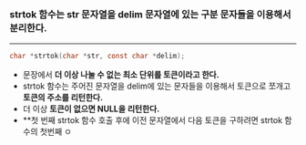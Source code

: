 ### strtok 함수는 str 문자열을 delim 문자열에 있는 구분 문자들을 이용해서 분리한다. ###
____

```c
char *strtok(char *str, const char *delim);
```
- 문장에서 **더 이상 나눌 수 없는 최소 단위를 토큰이라고 한다.**
- strtok 함수는 주어진 문자열을 delim에 있는 문자들을 이용해서 토큰으로 쪼개고 **토큰의 주소를 리턴한다.**
- 더 이상 **토큰이 없으면 NULL을 리턴한다.**
- **첫 번째 strtok 함수 호출 후에 이전 문자열에서 다음 토큰을 구하려면 strtok 함수의 첫번째 ㅇ